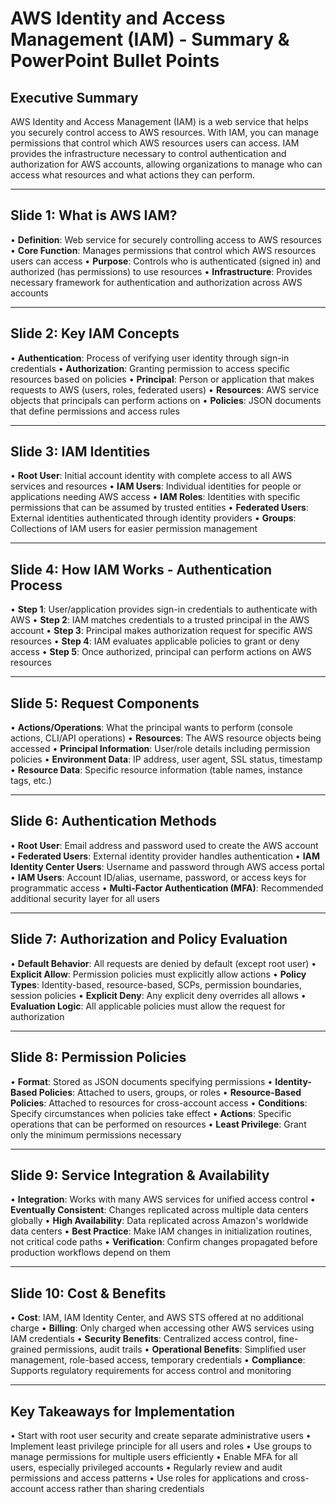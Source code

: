# AWS Identity and Access Management (IAM) - Summary & PowerPoint Bullet Points

## Executive Summary
AWS Identity and Access Management (IAM) is a web service that helps you securely control access to AWS resources. With IAM, you can manage permissions that control which AWS resources users can access. IAM provides the infrastructure necessary to control authentication and authorization for AWS accounts, allowing organizations to manage who can access what resources and what actions they can perform.

---

## Slide 1: What is AWS IAM?

• **Definition**: Web service for securely controlling access to AWS resources
• **Core Function**: Manages permissions that control which AWS resources users can access
• **Purpose**: Controls who is authenticated (signed in) and authorized (has permissions) to use resources
• **Infrastructure**: Provides necessary framework for authentication and authorization across AWS accounts

---

## Slide 2: Key IAM Concepts

• **Authentication**: Process of verifying user identity through sign-in credentials
• **Authorization**: Granting permission to access specific resources based on policies
• **Principal**: Person or application that makes requests to AWS (users, roles, federated users)
• **Resources**: AWS service objects that principals can perform actions on
• **Policies**: JSON documents that define permissions and access rules

---

## Slide 3: IAM Identities

• **Root User**: Initial account identity with complete access to all AWS services and resources
• **IAM Users**: Individual identities for people or applications needing AWS access
• **IAM Roles**: Identities with specific permissions that can be assumed by trusted entities
• **Federated Users**: External identities authenticated through identity providers
• **Groups**: Collections of IAM users for easier permission management

---

## Slide 4: How IAM Works - Authentication Process

• **Step 1**: User/application provides sign-in credentials to authenticate with AWS
• **Step 2**: IAM matches credentials to a trusted principal in the AWS account
• **Step 3**: Principal makes authorization request for specific AWS resources
• **Step 4**: IAM evaluates applicable policies to grant or deny access
• **Step 5**: Once authorized, principal can perform actions on AWS resources

---

## Slide 5: Request Components

• **Actions/Operations**: What the principal wants to perform (console actions, CLI/API operations)
• **Resources**: The AWS resource objects being accessed
• **Principal Information**: User/role details including permission policies
• **Environment Data**: IP address, user agent, SSL status, timestamp
• **Resource Data**: Specific resource information (table names, instance tags, etc.)

---

## Slide 6: Authentication Methods

• **Root User**: Email address and password used to create the AWS account
• **Federated Users**: External identity provider handles authentication
• **IAM Identity Center Users**: Username and password through AWS access portal
• **IAM Users**: Account ID/alias, username, password, or access keys for programmatic access
• **Multi-Factor Authentication (MFA)**: Recommended additional security layer for all users

---

## Slide 7: Authorization and Policy Evaluation

• **Default Behavior**: All requests are denied by default (except root user)
• **Explicit Allow**: Permission policies must explicitly allow actions
• **Policy Types**: Identity-based, resource-based, SCPs, permission boundaries, session policies
• **Explicit Deny**: Any explicit deny overrides all allows
• **Evaluation Logic**: All applicable policies must allow the request for authorization

---

## Slide 8: Permission Policies

• **Format**: Stored as JSON documents specifying permissions
• **Identity-Based Policies**: Attached to users, groups, or roles
• **Resource-Based Policies**: Attached to resources for cross-account access
• **Conditions**: Specify circumstances when policies take effect
• **Actions**: Specific operations that can be performed on resources
• **Least Privilege**: Grant only the minimum permissions necessary

---

## Slide 9: Service Integration & Availability

• **Integration**: Works with many AWS services for unified access control
• **Eventually Consistent**: Changes replicated across multiple data centers globally
• **High Availability**: Data replicated across Amazon's worldwide data centers
• **Best Practice**: Make IAM changes in initialization routines, not critical code paths
• **Verification**: Confirm changes propagated before production workflows depend on them

---

## Slide 10: Cost & Benefits

• **Cost**: IAM, IAM Identity Center, and AWS STS offered at no additional charge
• **Billing**: Only charged when accessing other AWS services using IAM credentials
• **Security Benefits**: Centralized access control, fine-grained permissions, audit trails
• **Operational Benefits**: Simplified user management, role-based access, temporary credentials
• **Compliance**: Supports regulatory requirements for access control and monitoring

---

## Key Takeaways for Implementation

• Start with root user security and create separate administrative users
• Implement least privilege principle for all users and roles
• Use groups to manage permissions for multiple users efficiently
• Enable MFA for all users, especially privileged accounts
• Regularly review and audit permissions and access patterns
• Use roles for applications and cross-account access rather than sharing credentials